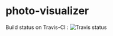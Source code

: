 photo-visualizer
================

Build status on Travis-CI  : ![Travis status](https://travis-ci.org/vdaubry/photo-visualizer.png?branch=master)
